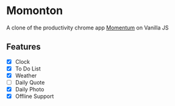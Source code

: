 # Momonton
A clone of the productivity chrome app [Momentum](https://chrome.google.com/webstore/detail/momentum/laookkfknpbbblfpciffpaejjkokdgca) on Vanilla JS

## Features
- [x] Clock
- [x] To Do List
- [x] Weather
- [ ] Daily Quote
- [x] Daily Photo
- [x] Offline Support

